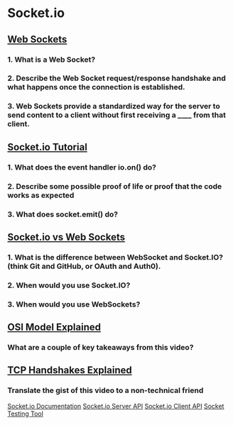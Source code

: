 # Socket.io

## [Web Sockets](https://en.wikipedia.org/wiki/WebSocket)

### 1. What is a Web Socket?

### 2. Describe the Web Socket request/response handshake and what happens once the connection is established.

### 3. Web Sockets provide a standardized way for the server to send content to a client without first receiving a ____ from that client.

## [Socket.io Tutorial](https://www.tutorialspoint.com/socket.io/)

### 1. What does the event handler io.on() do?

### 2. Describe some possible proof of life or proof that the code works as expected

### 3. What does socket.emit() do?

## [Socket.io vs Web Sockets](https://www.educba.com/websocket-vs-socket-io/)

### 1. What is the difference between WebSocket and Socket.IO? (think Git and GitHub, or OAuth and Auth0).

### 2. When would you use Socket.IO?

### 3. When would you use WebSockets?

## [OSI Model Explained](https://www.youtube.com/watch?v=vv4y_uOneC0)

### What are a couple of key takeaways from this video?

## [TCP Handshakes Explained](https://www.youtube.com/watch?v=xMtP5ZB3wSk)

### Translate the gist of this video to a non-technical friend

[Socket.io Documentation](https://socket.io/docs/v4/)
[Socket.io Server API](https://socket.io/docs/v4/server-api)
[Socket.io Client API](https://socket.io/docs/client-api)
[Socket Testing Tool](https://amritb.github.io/socketio-client-tool/)